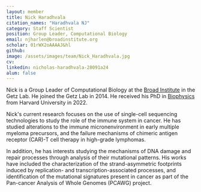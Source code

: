 ```yaml
---
layout: member
title: Nick Haradhvala
citation_names: "Haradhvala NJ" 
category: Staff Scientist
position: Group Leader, Computational Biology
email: njharlen@broadinstitute.org
scholar: 01rWX2oAAAAJ&hl
github: 
image: /assets/images/team/Nick_Haradhvala.jpg
cv:
linkedin: nicholas-haradhvala-28091a24
alum: false
---
```


Nick is a Group Leader of Computational Biology at the [Broad Institute] in the Getz Lab. He joined the Getz Lab in 2014. He received his PhD in [Biophysics] from Harvard University in 2022. 

Nick's current research focuses on the use of single-cell sequencing technologies to study the role of the immune system in cancer. He has studied alterations to the immune micronenvironment in early multiple myeloma precursors, and the failure mechanisms of chimeric antigen receptor (CAR)-T cell therapy in high-grade lymphomas.

In addition, he has interests studying the mechanisms of DNA damage and repair processes through analysis of their mutational patterns. His works have included the characterization of the strand-asymmetric footprints induced by replication- and transcription-associated processes, and identification of the mutational signatures present in cancer as part of the Pan-cancer Analysis of Whole Genomes (PCAWG) project. 

[Broad Institute]: http://www.broadinstitute.org
[Biophysics]: https://biophysics.fas.harvard.edu/
